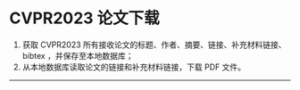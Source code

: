 # CVPR2023 论文下载

1. 获取 CVPR2023 所有接收论文的标题、作者、摘要、链接、补充材料链接、bibtex ，并保存至本地数据库；
2. 从本地数据库读取论文的链接和补充材料链接，下载 PDF 文件。

---

